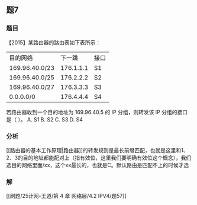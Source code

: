 ## 题7
### 题目
【2015】某路由器的路由表如下表所示：

<table data-draft-node="block" data-draft-type="table" data-size="normal" data-row-style="normal"><tbody><tr><td>目的网络</td><td>下一跳</td><td>接口</td></tr><tr><td>169.96.40.0/23</td><td>176.1.1.1</td><td>S1</td></tr><tr><td>169.96.40.0/25</td><td>176.2.2.2</td><td>S2</td></tr><tr><td>169.96.40.0/27</td><td>176.3.3.3</td><td>S3</td></tr><tr><td>0.0.0.0/0</td><td>176.4.4.4</td><td>S4</td></tr></tbody></table>

若路由器收到一个目的地址为 169.96.40.5 的 IP 分组，则转发该 IP 分组的接口是（ ）。
A. S1
B. S2
C. S3
D. S4
### 分析
[[路由器的基本工作原理|路由器]]的转发规则是最长前缀匹配，也就是这里和1、2、3的目的地址都能配对上（指有效位，这里我们要明确有效位这个概念），我们选目的网络里面/xx，这个xx最长的，也就是C。默认路由是匹配不上的时候才选
### 解
[[刷题/25计网-王道/第 4 章 网络层/4.2 IPV4/题57]]
